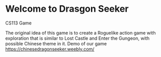 # Welcome to Drasgon Seeker
CS113 Game

The original idea of this game is to create a Roguelike action game with exploration that is similar to Lost Castle and Enter the Gungeon, with possible Chinese theme in it.
Demo of our game https://chinesedragonseeker.weebly.com/
